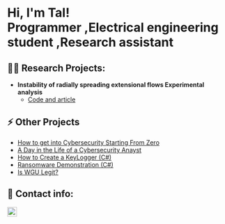 <h1>Hi, I'm Tal! <br/>Programmer </a>,Electrical engineering student </a>,Research assistant </h1>

<h2>👨‍💻 Research Projects:</h2>

- <b>Instability of radially spreading extensional
flows Experimental analysis</b>
  - [Code and article](https://github.com/joshmadakor1/Algorithms-Practice)

<h2>⚡ Other Projects</h2>

- [How to get into Cybersecurity Starting From Zero](https://www.youtube.com/watch?v=a83ASGn_V_s)
- [A Day in the Life of a Cybersecurity Anayst](https://www.youtube.com/watch?v=uHy3oM7NnoU)
- [How to Create a KeyLogger (C#)](https://www.youtube.com/watch?v=N-L9hklSlNk)
- [Ransomware Demonstration (C#)](https://www.youtube.com/watch?v=OfvdQeh79s0)
- [Is WGU Legit?](https://www.youtube.com/watch?v=E2MwRWxDBkA)

<h2> 🤳 Contact info:</h2>

[<img align="left" alt="talkozakov| LinkedIn" width="22px" src="https://cdn.jsdelivr.net/npm/simple-icons@v3/icons/linkedin.svg" />][linkedin]

[linkedin]: https://www.linkedin.com/in/tal-kozakov-541845265/
